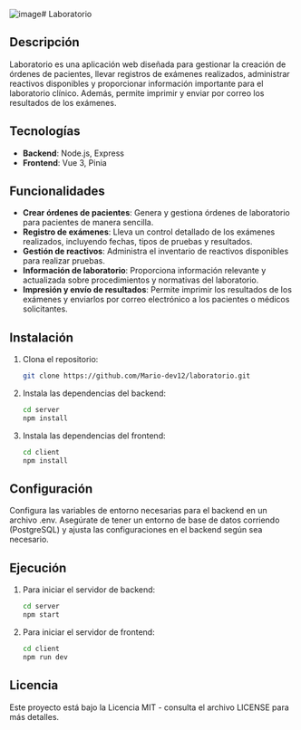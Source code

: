![image](https://github.com/user-attachments/assets/94ad7bd6-d81c-4d86-a159-042f93db94f0)# Laboratorio  

## Descripción  

Laboratorio es una aplicación web diseñada para gestionar la creación de órdenes de pacientes, llevar registros de exámenes realizados, administrar reactivos disponibles y proporcionar información importante para el laboratorio clínico. Además, permite imprimir y enviar por correo los resultados de los exámenes.  

## Tecnologías  

- **Backend**: Node.js, Express  
- **Frontend**: Vue 3, Pinia  

## Funcionalidades  

- **Crear órdenes de pacientes**: Genera y gestiona órdenes de laboratorio para pacientes de manera sencilla.  
- **Registro de exámenes**: Lleva un control detallado de los exámenes realizados, incluyendo fechas, tipos de pruebas y resultados.  
- **Gestión de reactivos**: Administra el inventario de reactivos disponibles para realizar pruebas.  
- **Información de laboratorio**: Proporciona información relevante y actualizada sobre procedimientos y normativas del laboratorio.  
- **Impresión y envío de resultados**: Permite imprimir los resultados de los exámenes y enviarlos por correo electrónico a los pacientes o médicos solicitantes.  

## Instalación  

1. Clona el repositorio:  
   ```bash  
   git clone https://github.com/Mario-dev12/laboratorio.git
2. Instala las dependencias del backend:  
   ```bash
   cd server  
   npm install
3. Instala las dependencias del frontend:  
   ```bash
   cd client  
   npm install
   
## Configuración 

Configura las variables de entorno necesarias para el backend en un archivo .env.
Asegúrate de tener un entorno de base de datos corriendo (PostgreSQL) y ajusta las configuraciones en el backend según sea necesario.

## Ejecución

1. Para iniciar el servidor de backend:
   ```bash
   cd server  
   npm start
2. Para iniciar el servidor de frontend:
   ```bash
   cd client  
   npm run dev

## Licencia
Este proyecto está bajo la Licencia MIT - consulta el archivo LICENSE para más detalles.
